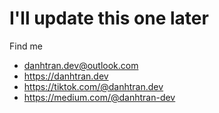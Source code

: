 # I'll update this one later

Find me
- danhtran.dev@outlook.com
- https://danhtran.dev
- https://tiktok.com/@danhtran.dev
- https://medium.com/@danhtran-dev

